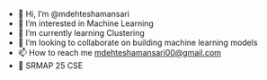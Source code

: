 - 👋 Hi, I’m @mdehteshamansari
- 👀 I’m interested in Machine Learning
- 🌱 I’m currently learning Clustering
- 💞️ I’m looking to collaborate on building machine learning models
- 📫 How to reach me mdehteshamansari00@gmail.com
- 🏫 SRMAP 25 CSE

<!---
mdehteshamansari/mdehteshamansari is a ✨ special ✨ repository because its `README.md` (this file) appears on your GitHub profile.
You can click the Preview link to take a look at your changes.
--->
